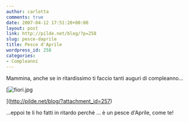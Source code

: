 ```yaml
---
author: carlotta
comments: true
date: 2007-04-12 17:51:20+00:00
layout: post
link: http://pilde.net/blog/?p=258
slug: pesce-daprile
title: Pesce d'Aprile
wordpress_id: 258
categories:
- Compleanni
---
```


Mammina, anche se in ritardissimo ti faccio tanti auguri di compleanno...

[![fiori.jpg](http://pilde.net/blog/wp-content/uploads/2007/04/fiori.jpg)



](http://pilde.net/blog/?attachment_id=257)




...eppoi te li ho fatti in ritardo perchè ... è un pesce d'Aprile, come te!
